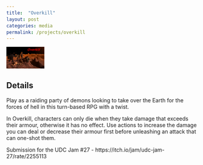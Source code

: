 ```yaml
---
title:  "Overkill"
layout: post
categories: media
permalink: /projects/overkill
---
```


<img src="https://raw.githubusercontent.com/andrewscott02/andrewscott02.github.io/master/_posts/Images/OverkillSplashImage.png" width="100">

## Details

<p>
  Play as a raiding party of demons looking to take over the Earth for the forces of hell in this turn-based RPG with a twist.
</p>

<p>
  In Overkill, characters can only die when they take damage that exceeds their armour, otherwise it has no effect. Use actions to increase the damage you can deal or decrease their armour first before unleashing an attack that can one-shot them.
</p>

<p>
  Submission for the UDC Jam #27 - https://itch.io/jam/udc-jam-27/rate/2255113
</p>
